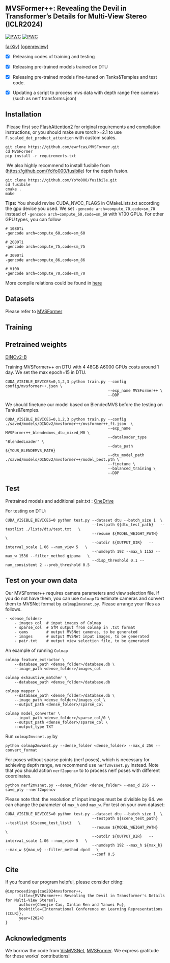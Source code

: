 ## MVSFormer++: Revealing the Devil in Transformer’s Details for Multi-View Stereo (ICLR2024)

[![PWC](https://img.shields.io/endpoint.svg?url=https://paperswithcode.com/badge/mvsformer-revealing-the-devil-in-transformer/3d-reconstruction-on-dtu)](https://paperswithcode.com/sota/3d-reconstruction-on-dtu?p=mvsformer-revealing-the-devil-in-transformer)
[![PWC](https://img.shields.io/endpoint.svg?url=https://paperswithcode.com/badge/mvsformer-revealing-the-devil-in-transformer/point-clouds-on-tanks-and-temples)](https://paperswithcode.com/sota/point-clouds-on-tanks-and-temples?p=mvsformer-revealing-the-devil-in-transformer)

[[arXiv]](https://arxiv.org/abs/2401.11673) [[openreview]](https://openreview.net/forum?id=wXWfvSpYHh)

- [x] Releasing codes of training and testing

- [x] Releasing pre-trained models trained on DTU

- [x] Releasing pre-trained models fine-tuned on Tanks&Temples and test code.

- [x] Updating a script to process mvs data with depth range free cameras (such as nerf transforms.json)

## Installation

​	Please first see [FlashAttention2](https://github.com/Dao-AILab/flash-attention) for original requirements and compilation instructions, or you should make sure torch>=2.1 to use ```F.scaled_dot_product_attention``` with custom scales.

```
git clone https://github.com/ewrfcas/MVSFormer.git
cd MVSFormer
pip install -r requirements.txt
```

​	We also highly recommend to install fusibile from (https://github.com/YoYo000/fusibile) for the depth fusion.

```
git clone https://github.com/YoYo000/fusibile.git
cd fusibile
cmake .
make
```

**Tips:** You should revise CUDA_NVCC_FLAGS in CMakeLists.txt according the gpu device you used. We set `-gencode arch=compute_70,code=sm_70` instead of `-gencode arch=compute_60,code=sm_60` with V100 GPUs. For other GPU types, you can follow

```
# 1080Ti
-gencode arch=compute_60,code=sm_60

# 2080Ti
-gencode arch=compute_75,code=sm_75

# 3090Ti
-gencode arch=compute_86,code=sm_86

# V100
-gencode arch=compute_70,code=sm_70
```

More compile relations could be found in [here](https://arnon.dk/matching-sm-architectures-arch-and-gencode-for-various-nvidia-cards/)

## Datasets

Please refer to [MVSFormer](https://github.com/ewrfcas/MVSFormer)

##  Training

## Pretrained weights

[DINOv2-B](https://dl.fbaipublicfiles.com/dinov2/dinov2_vitb14/dinov2_vitb14_pretrain.pth)

Training MVSFormer++ on DTU with 4 48GB A6000 GPUs costs around 1 day. We set the max epoch=15 in DTU.

```
CUDA_VISIBLE_DEVICES=0,1,2,3 python train.py --config config/mvsformer++.json \
                                             --exp_name MVSFormer++ \
                                             --DDP
```

We should finetune our model based on BlendedMVS before the testing on Tanks&Temples.

```
CUDA_VISIBLE_DEVICES=0,1,2,3 python train.py --config ./saved/models/DINOv2/mvsformer++/mvsformer++_ft.json  \
                                             --exp_name MVSFormer++_blendedmvs_dtu_mixed_M0 \
                                             --dataloader_type "BlendedLoader" \
                                             --data_path ${YOUR_BLENDEMVS_PATH}
                                             --dtu_model_path ./saved/models/DINOv2/mvsformer++/model_best.pth \
                                             --finetune \
                                             --balanced_training \
                                             --DDP
```

## Test

Pretrained models and additional pair.txt : [OneDrive](https://1drv.ms/f/s!AnZvbwfkzTydkk0TEvkA7M8cRY92?e=ZjncP5)

For testing on DTU:

```
CUDA_VISIBLE_DEVICES=0 python test.py --dataset dtu --batch_size 1  \
                                      --testpath ${dtu_test_path}   --testlist ./lists/dtu/test.txt   \
                                      --resume ${MODEL_WEIGHT_PATH}   \
                                      --outdir ${OUTPUT_DIR}   --interval_scale 1.06 --num_view 5   \
                                      --numdepth 192 --max_h 1152 --max_w 1536 --filter_method gipuma   \
                                      --disp_threshold 0.1 --num_consistent 2 --prob_threshold 0.5
```

## Test on your own data
Our MVSFormer++ requires camera parameters and view selection file. If you do not have them, you can use `Colmap` to estimate cameras and convert them to MVSNet format by `colmap2mvsnet.py`. Please arrange your files as follows.
```
- <dense_folder>
    - images_col  # input images of Colmap
    - sparse_col  # SfM output from colmap in .txt format
    - cams        # output MVSNet cameras, to be generated
    - images      # output MVSNet input images, to be generated
    - pair.txt    # output view selection file, to be generated
```
An example of running `Colmap`
```
colmap feature_extractor \
    --database_path <dense_folder>/database.db \
    --image_path <dense_folder>/images_col

colmap exhaustive_matcher \
    --database_path <dense_folder>/database.db

colmap mapper \
    --database_path <dense_folder>/database.db \
    --image_path <dense_folder>/images_col \
    --output_path <dense_folder>/sparse_col

colmap model_converter \
    --input_path <dense_folder>/sparse_col/0 \
    --output_path <dense_folder>/sparse_col \
    --output_type TXT
```
Run `colmap2mvsnet.py` by
```
python colmap2mvsnet.py --dense_folder <dense_folder> --max_d 256 --convert_format
```
For poses without sparse points (nerf poses), which is necessary for achieving depth range, we recommend use ```nerf2mvsnet.py``` instead.
Note that you should action ```nerf2opencv``` to to process nerf poses with different coordinates.
```
python nerf2mvsnet.py --dense_folder <dense_folder> --max_d 256 --save_ply --nerf2opencv
```

Please note that: the resolution of input images must be divisible by 64. we can change the parameter of `max_h` and `max_w`. For test on your own dataset:
```
CUDA_VISIBLE_DEVICES=0 python test.py --dataset dtu --batch_size 1  \
                                      --testpath ${scene_test_path}   --testlist ${scene_test_list}   \
                                      --resume ${MODEL_WEIGHT_PATH}   \
                                      --outdir ${OUTPUT_DIR}   --interval_scale 1.06 --num_view 5   \
                                      --numdepth 192 --max_h ${max_h} --max_w ${max_w} --filter_method dpcd   \
                                      --conf 0.5
```


## Cite
If you found our program helpful, please consider citing:

```
@inproceedings{cao2024mvsformer++,
      title={MVSFormer++: Revealing the Devil in Transformer's Details for Multi-View Stereo}, 
      author={Chenjie Cao, Xinlin Ren and Yanwei Fu},
      booktitle={International Conference on Learning Representations (ICLR)},
      year={2024}
}
```

## Acknowledgments
We borrow the code from [VisMVSNet](https://github.com/jzhangbs/Vis-MVSNet), [MVSFormer](https://github.com/ewrfcas/MVSFormer). We express gratitude for these works' contributions!
